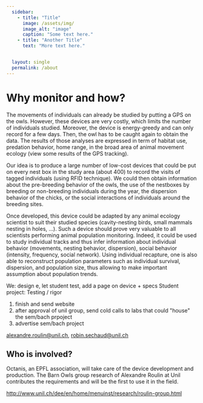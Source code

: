 ```yaml
---
  sidebar:
    - title: "Title"
      image: /assets/img/
      image_alt: "image"
      caption: "Some text here."
    - title: "Another Title"
      text: "More text here."


  layout: single
  permalink: /about
---
```



<h1>Why monitor and how?</h1>

The movements of individuals can already be studied by putting a GPS on the owls. However, these devices are very costly, which limits the number of individuals studied. Moreover, the device is energy-greedy and can only record for a few days. Then, the owl has to be caught again to obtain the data. The results of those analyses are expressed in term of habitat use, predation behavior, home range, in the broad area of animal movement ecology (view some results of the GPS tracking).


Our idea is to produce a large number of low-cost devices that could be put on every nest box in the study area (about 400) to record the visits of tagged individuals (using RFID technique). We could then obtain information about the pre-breeding behavior of the owls, the use of the nestboxes by breeding or non-breeding individuals during the year, the dispersion behavior of the chicks, or the social interactions of individuals around the breeding sites.


Once developed, this device could be adapted by any animal ecology scientist to suit their studied species (cavity-nesting birds, small mammals nesting in holes, …). Such a device should prove very valuable to all scientists performing animal population monitoring. Indeed, it could be used to study individual tracks and thus infer information about individual behavior (movements, nesting behavior, dispersion), social behavior (intensity, frequency, social network). Using individual recapture, one is also able to reconstruct population parameters such as individual survival, dispersion, and population size, thus allowing to make important assumption about population trends.


We: design e, let student test, add a page on device + specs
Student project: Testing / rigor

1) finish and send website
2) after approval of unil group, send cold calls to labs that could "house" the sem/bach prpoject
3) advertise sem/bach project

alexandre.roulin@unil.ch, robin.sechaud@unil.ch


<h2>Who is involved?</h2>
Octanis, an EPFL association, will take care of the device development and production. The Barn Owls group research of Alexandre Roulin at Unil contributes the requirements and will be the first to use it in the field.


http://www.unil.ch/dee/en/home/menuinst/research/roulin-group.html
